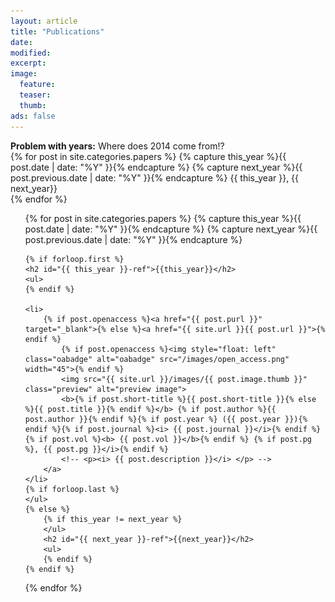 ```yaml
---
layout: article
title: "Publications"
date:
modified:
excerpt:
image:
  feature:
  teaser:
  thumb:
ads: false
---
```


<!-- {% assign count = '0' %}
{% assign idx = '0' %}
{% for post in site.categories.papers reversed %}
        {% capture count %}{{ count | plus: '1' }}{% endcapture %}
        {% if post.url == page.url %}
            {% capture idx %}{{count}}{% endcapture %}
        {% endif %}
{% endfor %} -->

**Problem with years:** Where does 2014 come from!?<br>
{% for post in site.categories.papers %}
  {% capture this_year %}{{ post.date | date: "%Y" }}{% endcapture %}
  {% capture next_year %}{{ post.previous.date | date: "%Y" }}{% endcapture %}
  {{ this_year }}, {{ next_year}}<br>
{% endfor %}

<ul class="unstyled-list">
<!-- {% assign count = '0' %} -->

{% for post in site.categories.papers %}
  {% capture this_year %}{{ post.date | date: "%Y" }}{% endcapture %}
  {% capture next_year %}{{ post.previous.date | date: "%Y" }}{% endcapture %}

    {% if forloop.first %}
    <h2 id="{{ this_year }}-ref">{{this_year}}</h2>
    <ul>
    {% endif %}

    <li>
        {% if post.openaccess %}<a href="{{ post.purl }}" target="_blank">{% else %}<a href="{{ site.url }}{{ post.url }}">{% endif %}
            {% if post.openaccess %}<img style="float: left" class="oabadge" alt="oabadge" src="/images/open_access.png" width="45">{% endif %}
            <img src="{{ site.url }}/images/{{ post.image.thumb }}" class="preview" alt="preview image">
            <b>{% if post.short-title %}{{ post.short-title }}{% else %}{{ post.title }}{% endif %}</b> {% if post.author %}{{ post.author }}{% endif %}{% if post.year %} ({{ post.year }}){% endif %}{% if post.journal %}<i> {{ post.journal }}</i>{% endif %}{% if post.vol %}<b> {{ post.vol }}</b>{% endif %} {% if post.pg %}, {{ post.pg }}</i>{% endif %}
            <!-- <p><i> {{ post.description }}</i> </p> -->
        </a>
    </li>
    {% if forloop.last %}
    </ul>
    {% else %}
        {% if this_year != next_year %}
        </ul>
        <h2 id="{{ next_year }}-ref">{{next_year}}</h2>
        <ul>
        {% endif %}
    {% endif %}
{% endfor %}
</ul>
